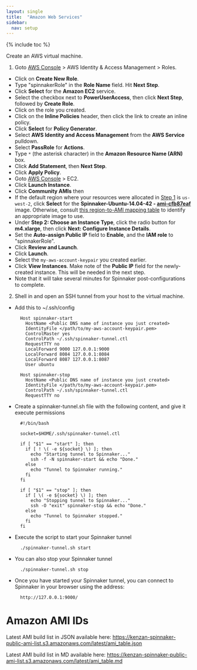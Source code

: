 ```yaml
---
layout: single
title:  "Amazon Web Services"
sidebar:
  nav: setup
---
```


{% include toc %}

Create an AWS virtual machine.

1. Goto [AWS Console](https://console.aws.amazon.com) > AWS Identity & Access
  Management > Roles.
  * Click on **Create New Role**.
  * Type "spinnakerRole" in the **Role Name** field. Hit **Next Step**.
  * Click **Select** for the **Amazon EC2** service.
  * Select the checkbox next to **PowerUserAccess**, then click
    **Next Step**, followed by **Create Role**.
  * Click on the role you created.
  * Click on the **Inline Policies** header, then click the link to create an inline policy.
  * Click **Select** for **Policy Generator**.
  * Select **AWS Identity and Access Management** from the **AWS Service** pulldown.
  * Select **PassRole** for **Actions**.
  * Type <code>*</code> (the asterisk character) in the **Amazon Resource Name (ARN)** box.
  * Click **Add Statement**, then **Next Step**.
  * Click **Apply Policy**.
  * Goto [AWS Console](https://console.aws.amazon.com) > EC2.
  * Click **Launch Instance**.
  * Click **Community AMIs** then
  * If the default region where your resources were allocated in [Step 1](#step-1-set-up-your-target-deployment-environment) is <code>us-west-2</code>, click **Select** for the **Spinnaker-Ubuntu-14.04-42 - [ami-cfb87eaf](https://console.aws.amazon.com/ec2/home?region=us-west-2#launchAmi=ami-cfb87eaf)** image. Otherwise, consult [this region-to-AMI mapping table](http://www.spinnaker.io/docs/amazon-ami-ids) to identify an appropriate image to use.
  * Under **Step 2: Choose an Instance Type**, click the radio button
  for **m4.xlarge**, then click **Next: Configure Instance Details**.
  * Set the **Auto-assign Public IP** field to **Enable**, and the **IAM
  role** to "spinnakerRole".
  * Click **Review and Launch**.
  * Click **Launch**.
  * Select the `my-aws-account-keypair` you created earlier.
  * Click **View Instances**. Make note of the **Public IP** field for the newly-created instance. This will be needed in the next step.
  * Note that it will take several minutes for Spinnaker post-configurations to complete.

2. Shell in and open an SSH tunnel from your host to the virtual machine.
  * Add this to ~/.ssh/config

          Host spinnaker-start
            HostName <Public DNS name of instance you just created>
            IdentityFile </path/to/my-aws-account-keypair.pem>
            ControlMaster yes
            ControlPath ~/.ssh/spinnaker-tunnel.ctl
            RequestTTY no
            LocalForward 9000 127.0.0.1:9000
            LocalForward 8084 127.0.0.1:8084
            LocalForward 8087 127.0.0.1:8087
            User ubuntu

          Host spinnaker-stop
            HostName <Public DNS name of instance you just created>
            IdentityFile </path/to/my-aws-account-keypair.pem>
            ControlPath ~/.ssh/spinnaker-tunnel.ctl
            RequestTTY no

  * Create a spinnaker-tunnel.sh file with the following content, and give it execute permissions

          #!/bin/bash

          socket=$HOME/.ssh/spinnaker-tunnel.ctl

          if [ "$1" == "start" ]; then
            if [ ! \( -e ${socket} \) ]; then
              echo "Starting tunnel to Spinnaker..."
              ssh -f -N spinnaker-start && echo "Done."
            else
              echo "Tunnel to Spinnaker running."
            fi
          fi

          if [ "$1" == "stop" ]; then
            if [ \( -e ${socket} \) ]; then
              echo "Stopping tunnel to Spinnaker..."
              ssh -O "exit" spinnaker-stop && echo "Done."
            else
              echo "Tunnel to Spinnaker stopped."
            fi
          fi

  * Execute the script to start your Spinnaker tunnel

          ./spinnaker-tunnel.sh start

  * You can also stop your Spinnaker tunnel

          ./spinnaker-tunnel.sh stop
    
  * Once you have started your Spinnaker tunnel, you can connect to Spinnaker in your browser using the address:

          http://127.0.0.1:9000/
    
# Amazon AMI IDs

Latest AMI build list in JSON available here:
https://kenzan-spinnaker-public-ami-list.s3.amazonaws.com/latest/ami_table.json

Latest AMI build list in MD available here:
https://kenzan-spinnaker-public-ami-list.s3.amazonaws.com/latest/ami_table.md
